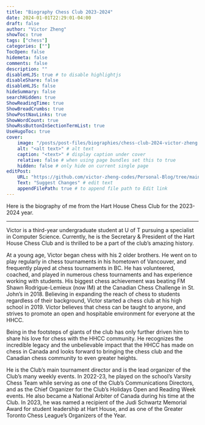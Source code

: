 ```yaml
---
title: "Biography Chess Club 2023-2024"
date: 2024-01-01T22:29:01-04:00
draft: false
author: "Victor Zheng"
showToc: true
tags: ["chess"]
categories: [""]
TocOpen: false
hidemeta: false
comments: false
description: ""
disableHLJS: true # to disable highlightjs
disableShare: false
disableHLJS: false
hideSummary: false
searchHidden: true
ShowReadingTime: true
ShowBreadCrumbs: true
ShowPostNavLinks: true
ShowWordCount: true
ShowRssButtonInSectionTermList: true
UseHugoToc: true
cover:
    image: "/posts/post-files/biographies/chess-club-2024-victor-zheng.jpg" # image path/url
    alt: "<alt text>" # alt text
    caption: "<text>" # display caption under cover
    relative: false # when using page bundles set this to true
    hidden: false # only hide on current single page
editPost:
    URL: "https://github.com/victor-zheng-codes/Personal-Blog/tree/main/content"
    Text: "Suggest Changes" # edit text
    appendFilePath: true # to append file path to Edit link
---
```


Here is the biography of me from the Hart House Chess Club for the 2023-2024 year.

---- 

Victor is a third-year undergraduate student at U of T pursuing a specialist in Computer Science. Currently, he is the Secretary & President of the Hart House Chess Club and is thrilled to be a part of the club’s amazing history.

At a young age, Victor began chess with his 2 older brothers. He went on to play regularly in chess tournaments in his hometown of Vancouver, and frequently played at chess tournaments in BC. He has volunteered, coached, and played in numerous chess tournaments and has experience working with students. His biggest chess achievement was beating FM Shawn Rodrigue-Lemieux (now IM) at the Canadian Chess Challenge in St. John’s in 2018. Believing in expanding the reach of chess to students regardless of their background, Victor started a chess club at his high school in 2019. Victor believes that chess can be taught to anyone, and strives to promote an open and hospitable environment for everyone at the HHCC.


Being in the footsteps of giants of the club has only further driven him to share his love for chess with the HHCC community. He recognizes the incredible legacy and the unbelievable impact that the HHCC has made on chess in Canada and looks forward to bringing the chess club and the Canadian chess community to even greater heights.

He is the Club’s main tournament director and is the lead organizer of the Club’s many weekly events. In 2022-23, he played on the school’s Varsity Chess Team while serving as one of the Club’s Communications Directors, and as the Chief Organizer for the Club’s Holidays Open and Reading Week events. He also became a National Arbiter of Canada during his time at the Club. In 2023, he was named a recipient of the Judi Schwartz  Memorial Award for student leadership at Hart House, and as one of the Greater Toronto Chess League’s Organizers of the Year.